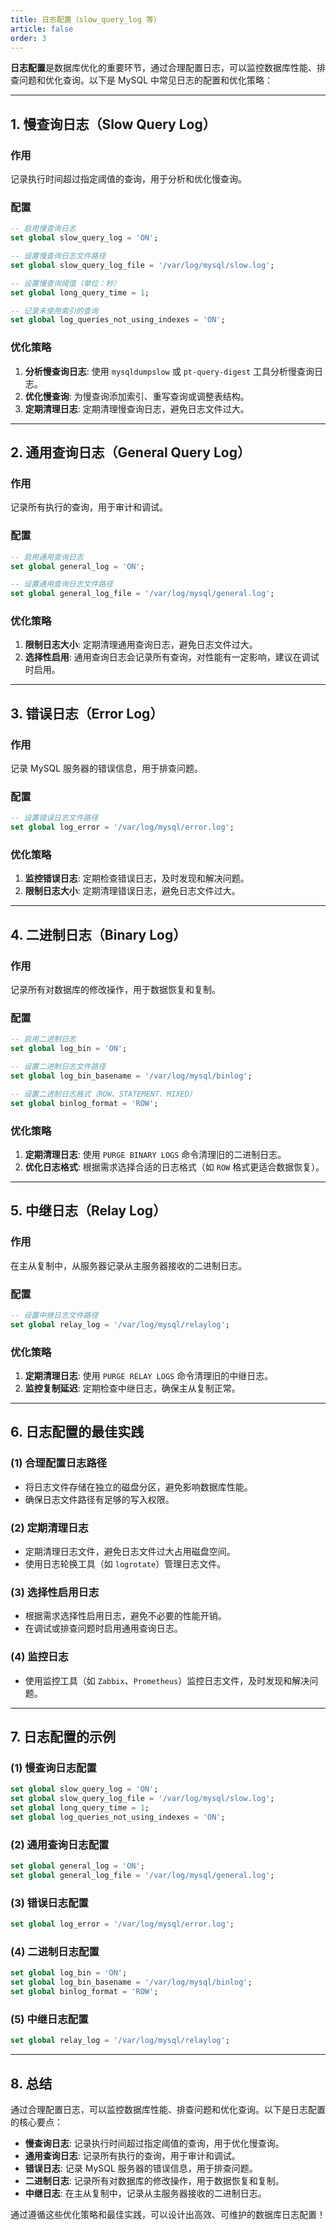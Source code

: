 ```yaml
---
title: 日志配置（slow_query_log 等）
article: false
order: 3
---
```


**日志配置**是数据库优化的重要环节，通过合理配置日志，可以监控数据库性能、排查问题和优化查询。以下是 MySQL 中常见日志的配置和优化策略：

---

## **1. 慢查询日志（Slow Query Log）**

### **作用**
记录执行时间超过指定阈值的查询，用于分析和优化慢查询。

### **配置**
```sql
-- 启用慢查询日志
set global slow_query_log = 'ON';

-- 设置慢查询日志文件路径
set global slow_query_log_file = '/var/log/mysql/slow.log';

-- 设置慢查询阈值（单位：秒）
set global long_query_time = 1;

-- 记录未使用索引的查询
set global log_queries_not_using_indexes = 'ON';
```

### **优化策略**
1. **分析慢查询日志**: 使用 `mysqldumpslow` 或 `pt-query-digest` 工具分析慢查询日志。
2. **优化慢查询**: 为慢查询添加索引、重写查询或调整表结构。
3. **定期清理日志**: 定期清理慢查询日志，避免日志文件过大。

---

## **2. 通用查询日志（General Query Log）**

### **作用**
记录所有执行的查询，用于审计和调试。

### **配置**
```sql
-- 启用通用查询日志
set global general_log = 'ON';

-- 设置通用查询日志文件路径
set global general_log_file = '/var/log/mysql/general.log';
```

### **优化策略**
1. **限制日志大小**: 定期清理通用查询日志，避免日志文件过大。
2. **选择性启用**: 通用查询日志会记录所有查询，对性能有一定影响，建议在调试时启用。

---

## **3. 错误日志（Error Log）**

### **作用**
记录 MySQL 服务器的错误信息，用于排查问题。

### **配置**
```sql
-- 设置错误日志文件路径
set global log_error = '/var/log/mysql/error.log';
```

### **优化策略**
1. **监控错误日志**: 定期检查错误日志，及时发现和解决问题。
2. **限制日志大小**: 定期清理错误日志，避免日志文件过大。

---

## **4. 二进制日志（Binary Log）**

### **作用**
记录所有对数据库的修改操作，用于数据恢复和复制。

### **配置**
```sql
-- 启用二进制日志
set global log_bin = 'ON';

-- 设置二进制日志文件路径
set global log_bin_basename = '/var/log/mysql/binlog';

-- 设置二进制日志格式（ROW、STATEMENT、MIXED）
set global binlog_format = 'ROW';
```

### **优化策略**
1. **定期清理日志**: 使用 `PURGE BINARY LOGS` 命令清理旧的二进制日志。
2. **优化日志格式**: 根据需求选择合适的日志格式（如 `ROW` 格式更适合数据恢复）。

---

## **5. 中继日志（Relay Log）**

### **作用**
在主从复制中，从服务器记录从主服务器接收的二进制日志。

### **配置**
```sql
-- 设置中继日志文件路径
set global relay_log = '/var/log/mysql/relaylog';
```

### **优化策略**
1. **定期清理日志**: 使用 `PURGE RELAY LOGS` 命令清理旧的中继日志。
2. **监控复制延迟**: 定期检查中继日志，确保主从复制正常。

---

## **6. 日志配置的最佳实践**

### **(1) 合理配置日志路径**
- 将日志文件存储在独立的磁盘分区，避免影响数据库性能。
- 确保日志文件路径有足够的写入权限。

### **(2) 定期清理日志**
- 定期清理日志文件，避免日志文件过大占用磁盘空间。
- 使用日志轮换工具（如 `logrotate`）管理日志文件。

### **(3) 选择性启用日志**
- 根据需求选择性启用日志，避免不必要的性能开销。
- 在调试或排查问题时启用通用查询日志。

### **(4) 监控日志**
- 使用监控工具（如 `Zabbix`、`Prometheus`）监控日志文件，及时发现和解决问题。

---

## **7. 日志配置的示例**

### **(1) 慢查询日志配置**
```sql
set global slow_query_log = 'ON';
set global slow_query_log_file = '/var/log/mysql/slow.log';
set global long_query_time = 1;
set global log_queries_not_using_indexes = 'ON';
```

### **(2) 通用查询日志配置**
```sql
set global general_log = 'ON';
set global general_log_file = '/var/log/mysql/general.log';
```

### **(3) 错误日志配置**
```sql
set global log_error = '/var/log/mysql/error.log';
```

### **(4) 二进制日志配置**
```sql
set global log_bin = 'ON';
set global log_bin_basename = '/var/log/mysql/binlog';
set global binlog_format = 'ROW';
```

### **(5) 中继日志配置**
```sql
set global relay_log = '/var/log/mysql/relaylog';
```

---

## **8. 总结**
通过合理配置日志，可以监控数据库性能、排查问题和优化查询。以下是日志配置的核心要点：
- **慢查询日志**: 记录执行时间超过指定阈值的查询，用于优化慢查询。
- **通用查询日志**: 记录所有执行的查询，用于审计和调试。
- **错误日志**: 记录 MySQL 服务器的错误信息，用于排查问题。
- **二进制日志**: 记录所有对数据库的修改操作，用于数据恢复和复制。
- **中继日志**: 在主从复制中，记录从主服务器接收的二进制日志。

通过遵循这些优化策略和最佳实践，可以设计出高效、可维护的数据库日志配置！
